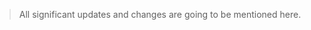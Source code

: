 >All significant updates and changes are going to be mentioned here.

<!-- template for changelog
## 21/01/2022
### Example update

Description of the issue or update. This is an example issue, it was fixed with example in example amount of time.


*** -->